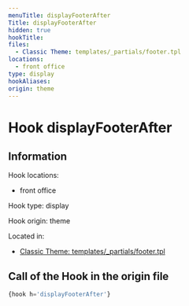 ```yaml
---
menuTitle: displayFooterAfter
Title: displayFooterAfter
hidden: true
hookTitle: 
files:
  - Classic Theme: templates/_partials/footer.tpl
locations:
  - front office
type: display
hookAliases:
origin: theme
---
```


# Hook displayFooterAfter

## Information

Hook locations: 
  - front office

Hook type: display

Hook origin: theme

Located in: 
  - [Classic Theme: templates/_partials/footer.tpl](https://github.com/PrestaShop/classic-theme/blob/develop/templates/_partials/footer.tpl)

## Call of the Hook in the origin file

```php
{hook h='displayFooterAfter'}
```